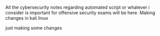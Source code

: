 All the cybersecurity notes regarding automated script or whatever i consider is important for offensive security exams will be here.
Making changes in kali linux

just making some changes
